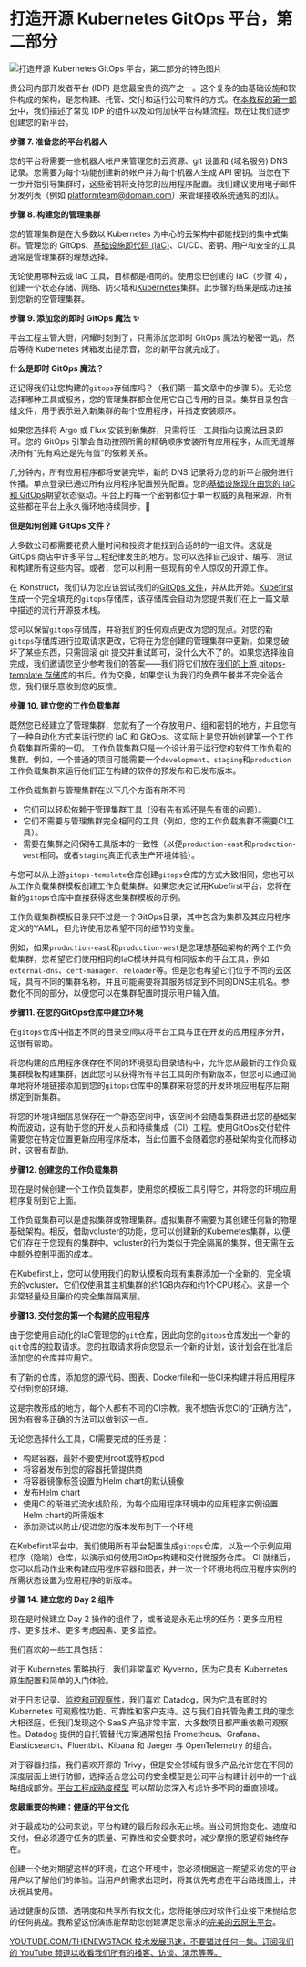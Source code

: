 # 打造开源 Kubernetes GitOps 平台，第二部分

![打造开源 Kubernetes GitOps 平台，第二部分的特色图片](https://cdn.thenewstack.io/media/2025/01/42e59b96-platform-1024x595.jpg)

贵公司内部开发者平台 (IDP) 是您最宝贵的资产之一。这个复杂的由基础设施和软件构成的架构，是您构建、托管、交付和运行公司软件的方式。在[本教程的第一部分](https://thenewstack.io/build-an-open-source-kubernetes-gitops-platform-part-1/)中，我们描述了常见 IDP 的组件以及如何加快平台构建流程。现在让我们逐步创建您的新平台。

**步骤 7. 准备您的平台机器人**

您的平台将需要一些机器人帐户来管理您的云资源、git 设置和 (域名服务) DNS 记录。您需要为每个功能创建新的帐户并为每个机器人生成 API 密钥。当您在下一步开始引导集群时，这些密钥将支持您的应用程序配置。我们建议使用电子邮件分发列表（例如 platformteam@domain.com）来管理接收系统通知的团队。

**步骤 8. 构建您的管理集群**

您的管理集群是在大多数以 Kubernetes 为中心的云架构中都能找到的集中式集群。管理您的 GitOps、[基础设施即代码 (IaC)](https://thenewstack.io/infrastructure-as-code-in-2024-why-its-still-so-terrible/)、CI/CD、密钥、用户和安全的工具通常是管理集群的理想选择。

无论使用哪种云或 IaC 工具，目标都是相同的。使用您已创建的 IaC（步骤 4），创建一个状态存储、网络、防火墙和[Kubernetes](https://thenewstack.io/kubernetes/)集群。此步骤的结果是成功连接到您新的空管理集群。

**步骤 9. 添加您的即时 GitOps 魔法 ✨**

平台工程主管大厨，闪耀时刻到了，只需添加您即时 GitOps 魔法的秘密一匙，然后等待 Kubernetes 烤箱发出提示音，您的新平台就完成了。

**什么是即时 GitOps 魔法？**

还记得我们让您构建的`gitops`存储库吗？（我们第一篇文章中的步骤 5）。无论您选择哪种工具或服务，您的管理集群都会使用它自己专用的目录。集群目录包含一组文件，用于表示进入新集群的每个应用程序，并指定安装顺序。

如果您选择将 Argo 或 Flux 安装到新集群，只需将任一工具指向该魔法目录即可。您的 GitOps 引擎会自动按照所需的精确顺序安装所有应用程序，从而无缝解决所有“先有鸡还是先有蛋”的依赖关系。

几分钟内，所有应用程序都将安装完毕，新的 DNS 记录将为您的新平台服务进行传播。单点登录已通过所有应用程序配置预先配置。您的[基础设施现在由您的 IaC 和 GitOps](https://thenewstack.io/bridging-the-gap-between-infrastructure-as-code-and-gitops/)期望状态驱动。平台上的每一个密钥都位于单一权威的真相来源，所有这些都在平台上永久循环地持续同步。🎉

**但是如何创建 GitOps 文件？**

大多数公司都需要花费大量时间和投资才能找到合适的的一组文件。这就是 GitOps 商店中许多平台工程纪律发生的地方。您可以选择自己设计、编写、测试和构建所有这些内容。或者，您可以利用一些现有的令人惊叹的开源工作。

在 Konstruct，我们认为您应该尝试我们的[GitOps 文件](https://thenewstack.io/i-need-to-talk-to-you-about-kubernetes-gitops/)，并从此开始。[Kubefirst](https://konstruct.io/kubefirst) 生成一个完全填充的`gitops`存储库，该存储库会自动为您提供我们在上一篇文章中描述的流行开源技术栈。

您可以保留`gitops`存储库，并将我们的任何观点更改为您的观点。对您的新`gitops`存储库进行拉取请求更改，它将在为您创建的管理集群中更新。如果您破坏了某些东西，只需回滚 git 提交并重试即可，没什么大不了的。如果您选择独自完成，我们邀请您至少参考我们的答案——我们将它们放在[我们的上游 gitops-template 存储库](https://github.com/konstructio/gitops-template)的书后。作为交换，如果您认为我们的免费午餐并不完全适合您，我们很乐意收到您的反馈。

**步骤 10. 建立您的工作负载集群**

既然您已经建立了管理集群，您就有了一个存放用户、组和密钥的地方，并且您有了一种自动化方式来运行您的 IaC 和 GitOps。这实际上是您开始创建第一个工作负载集群所需的一切。
工作负载集群只是一个设计用于运行您的软件工作负载的集群。例如，一个普通的项目可能需要一个`development`、`staging`和`production`工作负载集群来运行他们正在构建的软件的预发布和已发布版本。

工作负载集群与管理集群在以下几个方面有所不同：

- 它们可以轻松依赖于管理集群工具（没有先有鸡还是先有蛋的问题）。
- 它们不需要与管理集群完全相同的工具（例如，您的工作负载集群不需要CI工具）。
- 需要在集群之间保持工具版本的一致性（以便`production-east`和`production-west`相同，或者`staging`真正代表生产环境体验）。

与您可以从上游`gitops-template`仓库创建`gitops`仓库的方式大致相同，您也可以从工作负载集群模板创建工作负载集群。如果您决定试用Kubefirst平台，您将在新的`gitops`仓库中直接获得这些集群模板的示例。

工作负载集群模板目录只不过是一个GitOps目录，其中包含为集群及其应用程序定义的YAML，但允许使用您希望不同的细节的变量。

例如，如果`production-east`和`production-west`是您理想基础架构的两个工作负载集群，您希望它们使用相同的IaC模块并具有相同版本的平台工具，例如`external-dns`、`cert-manager`、`reloader`等。但是您也希望它们位于不同的云区域，具有不同的集群名称，并且可能需要将其服务绑定到不同的DNS主机名。参数化不同的部分，以便您可以在集群配置时提示用户输入值。

**步骤11. 在您的GitOps仓库中建立环境**

在`gitops`仓库中指定不同的目录空间以将平台工具与正在开发的应用程序分开，这很有帮助。

将您构建的应用程序保存在不同的环境驱动目录结构中，允许您从最新的工作负载集群模板构建集群，因此您可以获得所有平台工具的所有新版本，但您可以通过简单地将环境链接添加到您的`gitops`仓库中的集群来将您的开发环境应用程序后期绑定到新集群。

将您的环境详细信息保存在一个静态空间中，该空间不会随着集群进出您的基础架构而波动，这有助于您的开发人员和持续集成（CI）工程。使用GitOps交付软件需要您在特定位置更新应用程序版本，当此位置不会随着您的基础架构变化而移动时，这很有帮助。

**步骤12. 创建您的工作负载集群**

现在是时候创建一个工作负载集群，使用您的模板工具引导它，并将您的环境应用程序复制到它上面。

工作负载集群可以是虚拟集群或物理集群。虚拟集群不需要为其创建任何新的物理基础架构。相反，借助vcluster的功能，您可以创建新的Kubernetes集群，以便它们存在于您现有的集群中。vcluster的行为类似于完全隔离的集群，但无需在云中额外控制平面的成本。

在Kubefirst上，您可以使用我们的默认模板向现有集群添加一个全新的、完全填充的vcluster，它们仅使用其主机集群的约1GB内存和约1个CPU核心。这是一个非常轻量级且廉价的完全集群隔离层。

**步骤13. 交付您的第一个构建的应用程序**

由于您使用自动化的IaC管理您的`git`仓库，因此向您的`gitops`仓库发出一个新的`git`仓库的拉取请求。您的拉取请求将向您显示一个新的计划，该计划会在批准后添加您的仓库并应用它。

有了新的仓库，添加您的源代码、图表、Dockerfile和一些CI来构建并将应用程序交付到您的环境。

这是宗教形成的地方，每个人都有不同的CI宗教。我不想告诉您CI的“正确方法”，因为有很多正确的方法可以做到这一点。

无论您选择什么工具，CI需要完成的任务是：

- 构建容器，最好不要使用root或特权pod
- 将容器发布到您的容器托管提供商
- 将容器镜像标签设置为Helm chart的默认镜像
- 发布Helm chart
- 使用CI的渐进式流水线阶段，为每个应用程序环境中的应用程序实例设置Helm chart的所需版本
- 添加测试以防止/促进您的版本发布到下一个环境

在Kubefirst平台中，我们使用所有平台配置生成`gitops`仓库，以及一个示例应用程序（隐喻）仓库，以演示如何使用GitOps构建和交付微服务仓库。
CI 就绪后，您可以启动作业来构建应用程序容器和图表，并一次一个环境地将应用程序实例的所需状态设置为应用程序的新版本。

**步骤 14. 建立您的 Day 2 组件**

现在是时候建立 Day 2 操作的组件了，或者说是永无止境的任务：更多应用程序、更多技术、更多考虑因素、更多监控。

我们喜欢的一些工具包括：

对于 Kubernetes 策略执行，我们非常喜欢 Kyverno，因为它具有 Kubernetes 原生配置和简单的入门体验。

对于日志记录、[监控和可观察性](https://thenewstack.io/monitoring-vs-observability-whats-the-difference/)，我们喜欢 Datadog，因为它具有即时的 Kubernetes 可观察性功能、可靠性和客户支持。这与我们自托管免费工具的理念大相径庭，但我们发现这个 SaaS 产品非常丰富，大多数项目都严重依赖可观察性。Datadog 提供的自托管替代方案通常包括 Prometheus、Grafana、Elasticsearch、Fluentbit、Kibana 和 Jaeger 与 OpenTelemetry 的组合。

对于容器扫描，我们喜欢开源的 Trivy，但是安全领域有很多产品允许您在不同的深度层面上进行防御，选择适合您公司的安全模型是公司平台构建计划中的一个战略组成部分。[平台工程成熟度模型](https://tag-app-delivery.cncf.io/whitepapers/platform-eng-maturity-model/) 可以帮助您深入考虑许多不同的垂直领域。

**您最重要的构建：健康的平台文化**

对于最成功的公司来说，平台构建的最后阶段永无止境。当公司拥抱变化、速度和交付，但必须遵守任务的质量、可靠性和安全要求时，减少摩擦的愿望将始终存在。

创建一个绝对期望这样的环境，在这个环境中，您必须根据这一期望采访您的平台用户以了解他们的体验。当用户的需求出现时，将其优先考虑在平台路线图上，并庆祝其使用。

通过健康的反馈、透明度和共享所有权文化，您将能够应对软件行业接下来抛给您的任何挑战。我希望这份演练能帮助您创建满足您需求的[完美的云原生平台](https://konstruct.io/)。

[YOUTUBE.COM/THENEWSTACK 技术发展迅速，不要错过任何一集。订阅我们的 YouTube 频道以收看我们所有的播客、访谈、演示等等。](https://youtube.com/thenewstack?sub_confirmation=1)